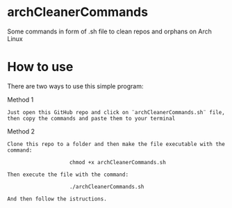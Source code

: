 # archCleanerCommands
Some commands in form of .sh file to clean repos and orphans on Arch Linux


# How to use
There are two ways to use this simple program:

  Method 1
  
    Just open this GitHub repo and click on ¨archCleanerCommands.sh¨ file, then copy the commands and paste them to your terminal
    
    
  Method 2
  
    Clone this repo to a folder and then make the file executable with the command:
    
                        chmod +x archCleanerCommands.sh
                        
    Then execute the file with the command:
                    
                        ./archCleanerCommands.sh

    And then follow the istructions.

